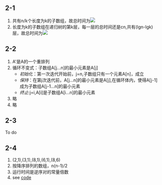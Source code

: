 ## 2-1 ##
1. 共有n/k个长度为k的子数组，故总时间为![][1]
2. 长度为k的子数组在递归树的第k层，每一层的总时间还是cn,共有(lgn-lgk)层，故总时间为![][2]

## 2-2 ##
1. A'是A的一个重排列
2. 循环不变式：子数组A[j...n]的最小元素是A[j]
	* *初始化*：第一次迭代开始前，j=n,子数组只有一个元素A[n]，成立
	* *保持*：在第j次迭代前，A[j...n]的最小元素是A[j],在循环体内，使得A[j-1]成为子数组A[j-1...n]的最小元素
	*  *终止*:j=i,A[i]是子数组A[i...n]的最小元素
3. 略
4. 略

## 2-3 ##
To do

## 2-4 ##
1. (2,1),(3,1),(8,1),(6,1),(8,6)
2. 按降序排列的数组，n(n-1)/2
3. 运行时间是逆序对的常量倍数
4. see [code](inversions.py)

[1]: http://latex.codecogs.com/gif.latex?$\Theta(n/k*k^2)=\Theta(nk)$
[2]: http://latex.codecogs.com/gif.latex?$\Theta(n\lg{n/k})$